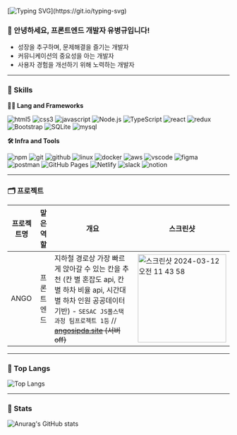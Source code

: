 
<!--
**WhyBusyy/WhyBusyy** is a ✨ _special_ ✨ repository because its `README.md` (this file) appears on your GitHub profile.

Here are some ideas to get you started:

- 🔭 I’m currently working on ...
- 🌱 I’m currently learning ...
- 👯 I’m looking to collaborate on ...
- 🤔 I’m looking for help with ...
- 💬 Ask me about ...
- 📫 How to reach me: ...
- 😄 Pronouns: ...
- ⚡ Fun fact: ...
-->

<!-- Header -->

[![Typing SVG](https://readme-typing-svg.herokuapp.com?font=Fira+Code&weight=900&size=30&pause=1000&color=24B5F7&vCenter=true&random=false&width=400&lines=%F0%9F%91%8B+Hello+World!)](https://git.io/typing-svg)

### 🙇 안녕하세요, 프론트엔드 개발자 유병규입니다!

* 성장을 추구하며, 문제해결을 즐기는 개발자
* 커뮤니케이션의 중요성을 아는 개발자
* 사용자 경험을 개선하기 위해 노력하는 개발자
  
<!-- Body -->

---  
### 🦾 Skills

**🧑‍💻 Lang and Frameworks**  

![html5](https://img.shields.io/badge/html5-E34F26.svg?&style=for-the-badge&logo=html5&logoColor=white)
![css3](https://img.shields.io/badge/css3-1572B6.svg?&style=for-the-badge&logo=css3&logoColor=white)
![javascript](https://img.shields.io/badge/javascript-F7DF1E.svg?&style=for-the-badge&logo=javascript&logoColor=white)
![Node.js](https://img.shields.io/badge/nodedotjs-339933.svg?&style=for-the-badge&logo=nodedotjs&logoColor=white) 
![TypeScript](https://img.shields.io/badge/typescript-3178C6.svg?&style=for-the-badge&logo=typescript&logoColor=white) 
![react](https://img.shields.io/badge/react-61DAFB.svg?&style=for-the-badge&logo=react&logoColor=white)
![redux](https://img.shields.io/badge/redux-764ABC.svg?&style=for-the-badge&logo=redux&logoColor=white) 
![Bootstrap](https://img.shields.io/badge/bootstrap-7952B3.svg?&style=for-the-badge&logo=bootstrap&logoColor=white) 
![SQLite](https://img.shields.io/badge/sqlite-003B57.svg?&style=for-the-badge&logo=sqlite&logoColor=white) 
![mysql](https://img.shields.io/badge/mysql-4479A1.svg?&style=for-the-badge&logo=mysql&logoColor=white)

**🛠️ Infra and Tools**

![npm](https://img.shields.io/badge/npm-CB3837.svg?&style=for-the-badge&logo=npm&logoColor=white) 
![git](https://img.shields.io/badge/git-F05032.svg?&style=for-the-badge&logo=git&logoColor=white)
![github](https://img.shields.io/badge/github-181717.svg?&style=for-the-badge&logo=github&logoColor=white)
![linux](https://img.shields.io/badge/linux-FCC624.svg?&style=for-the-badge&logo=linux&logoColor=white)
![docker](https://img.shields.io/badge/docker-2496ED.svg?&style=for-the-badge&logo=docker&logoColor=white) 
![aws](https://img.shields.io/badge/aws-232F3E.svg?&style=for-the-badge&logo=amazonaws&logoColor=white)
![vscode](https://img.shields.io/badge/vscode-007ACC.svg?&style=for-the-badge&logo=visualstudiocode&logoColor=white)
![figma](https://img.shields.io/badge/figma-F24E1E.svg?&style=for-the-badge&logo=figma&logoColor=white)
![postman](https://img.shields.io/badge/postman-FF6C37.svg?&style=for-the-badge&logo=postman&logoColor=white) 
![GitHub Pages](https://img.shields.io/badge/githubpages-222222.svg?&style=for-the-badge&logo=githubpages&logoColor=white) 
![Netlify](https://img.shields.io/badge/netlify-00C7B7.svg?&style=for-the-badge&logo=netlify&logoColor=white) 
![slack](https://img.shields.io/badge/slack-4A154B.svg?&style=for-the-badge&logo=slack&logoColor=white)
![notion](https://img.shields.io/badge/notion-000000.svg?&style=for-the-badge&logo=notion&logoColor=white)

---

### 🗂️ 프로젝트

| 프로젝트명 | 맡은 역할 | 개요 | 스크린샷 |  
|---|:---:|---|---|
| ANGO | 프론트 엔드 | 지하철 경로상 가장 빠르게 앉아갈 수 있는 칸을 추천 (칸 별 혼잡도 api, 칸 별 하차 비율 api, 시간대 별 하차 인원 공공데이터 기반) - `SESAC JS풀스택 과정 팀프로젝트 1등` // ~~[angosipda.site](https://www.angosipda.site/) (서버 off)~~ | <img width="200" alt="스크린샷 2024-03-12 오전 11 43 58" src="https://github.com/WhyBusyy/WhyBusyy/assets/148039117/5a32347c-6747-4a10-85c3-1558c5639193"> |


---

### 🏅 Top Langs
![Top Langs](https://github-readme-stats.vercel.app/api/top-langs/?username=WhyBusyy&layout=compact)

---

### 📇 Stats
![Anurag's GitHub stats](https://github-readme-stats.vercel.app/api?username=WhyBusyy&show_icons=true&theme=dracula)
